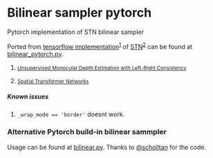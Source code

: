 # Bilinear sampler pytorch
Pytorch implementation of STN bilinear sampler 

Ported from [tensorflow implementation](https://github.com/mrharicot/monodepth/blob/master/bilinear_sampler.py)<sup id="a1">[1](#f1)</sup> of [STN](https://github.com/daviddao/spatial-transformer-tensorflow/blob/master/spatial_transformer.py)<sup id="a2">[2](#f2)</sup> can be found at [bilinear_pytorch.py](https://github.com/alwynmathew/bilinear-sampler-pytorch/blob/master/bilinear_pytorch.py).

1. <small id="f1"> [Unsupervised Monocular Depth Estimation with Left-Right Consistency](https://arxiv.org/pdf/1609.03677.pdf)   </small>

2. <small id="f2"> [Spatial Transformer Networks](https://arxiv.org/pdf/1506.02025.pdf)  </small>

##### Known issues

1. ```_wrap_mode == 'border'``` doesnt work.

### Alternative Pytorch build-in bilinear sammpler

Usage can be found at [bilinear.py](https://github.com/alwynmathew/bilinear-sampler-pytorch/blob/master/bilinear.py). Thanks to [@scholltan](https://github.com/scholltan) for the code.



